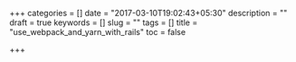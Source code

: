 +++
categories = []
date = "2017-03-10T19:02:43+05:30"
description = ""
draft = true
keywords = []
slug = ""
tags = []
title = "use_webpack_and_yarn_with_rails"
toc = false

+++

